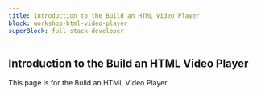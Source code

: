 ```yaml
---
title: Introduction to the Build an HTML Video Player
block: workshop-html-video-player
superBlock: full-stack-developer
---
```


## Introduction to the Build an HTML Video Player

This page is for the Build an HTML Video Player
